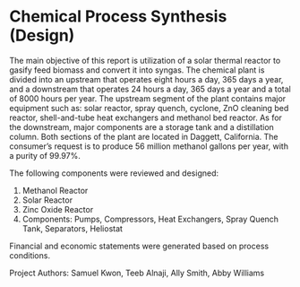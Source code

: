 # Chemical Process Synthesis (Design)


The main objective of this report is utilization of a solar thermal reactor to gasify feed
biomass and convert it into syngas. The chemical plant is divided into an upstream that operates
eight hours a day, 365 days a year, and a downstream that operates 24 hours a day, 365 days a
year and a total of 8000 hours per year. The upstream segment of the plant contains major
equipment such as: solar reactor, spray quench, cyclone, ZnO cleaning bed reactor,
shell-and-tube heat exchangers and methanol bed reactor. As for the downstream, major
components are a storage tank and a distillation column. Both sections of the plant are located in
Daggett, California. The consumer’s request is to produce 56 million methanol gallons per year,
with a purity of 99.97%.

The following components were reviewed and designed: 
1) Methanol Reactor 
2) Solar Reactor 
3) Zinc Oxide Reactor 
4) Components: Pumps, Compressors, Heat Exchangers, Spray Quench Tank, Separators, Heliostat 

Financial and economic statements were generated based on process conditions. 

Project Authors: Samuel Kwon, Teeb Alnaji, Ally Smith, Abby Williams 
